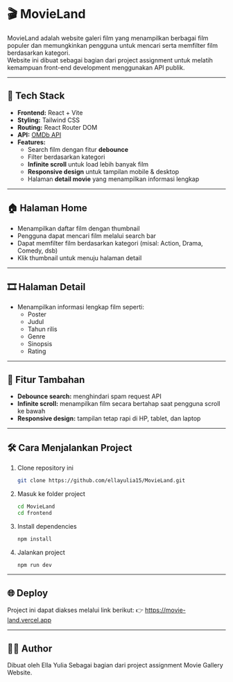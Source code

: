 # 🎬 MovieLand

MovieLand adalah website galeri film yang menampilkan berbagai film populer dan memungkinkan pengguna untuk mencari serta memfilter film berdasarkan kategori.  
Website ini dibuat sebagai bagian dari project assignment untuk melatih kemampuan front-end development menggunakan API publik.

---

## 🚀 Tech Stack
- **Frontend:** React + Vite  
- **Styling:** Tailwind CSS  
- **Routing:** React Router DOM  
- **API:** [OMDb API](https://www.omdbapi.com/)  
- **Features:**  
  - Search film dengan fitur **debounce**  
  - Filter berdasarkan kategori  
  - **Infinite scroll** untuk load lebih banyak film  
  - **Responsive design** untuk tampilan mobile & desktop  
  - Halaman **detail movie** yang menampilkan informasi lengkap

---

## 🏠 Halaman Home
- Menampilkan daftar film dengan thumbnail  
- Pengguna dapat mencari film melalui search bar  
- Dapat memfilter film berdasarkan kategori (misal: Action, Drama, Comedy, dsb)  
- Klik thumbnail untuk menuju halaman detail

---

## 🎞️ Halaman Detail
- Menampilkan informasi lengkap film seperti:
  - Poster
  - Judul
  - Tahun rilis
  - Genre
  - Sinopsis
  - Rating

---

## 🧠 Fitur Tambahan
- **Debounce search:** menghindari spam request API  
- **Infinite scroll:** menampilkan film secara bertahap saat pengguna scroll ke bawah  
- **Responsive design:** tampilan tetap rapi di HP, tablet, dan laptop  

---

## 🛠️ Cara Menjalankan Project
1. Clone repository ini  
   ```bash
   git clone https://github.com/ellayulia15/MovieLand.git
2. Masuk ke folder project
   ```bash
   cd MovieLand
   cd frontend
3. Install dependencies
   ```bash
   npm install
4. Jalankan project
   ```bash
   npm run dev

---

## 🌐 Deploy
Project ini dapat diakses melalui link berikut:
👉 https://movie-land.vercel.app

---

## 👩‍💻 Author
Dibuat oleh Ella Yulia
Sebagai bagian dari project assignment Movie Gallery Website.
